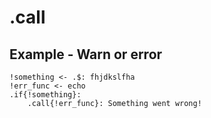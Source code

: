 # .call

## Example - Warn or error

```emblem
!something <- .$: fhjdkslfha
!err_func <- echo
.if{!something}:
	.call{!err_func}: Something went wrong!
```
